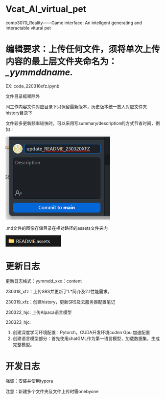 # Vcat_AI_virtual_pet
comp3070_Reality——Game interface: An intellgent  generating and interactable vitural pet 

# 编辑要求：上传任何文件，须将单次上传内容的最上层文件夹命名为：*_yymmddname.*

EX: code_220316xfz.ipynb

文件目录框架除外

同工作内容文件对应目录下只保留最新版本，历史版本统一放入对应文件夹history目录下

文件较多更新频率较快时，可以采用写summary/description的方式节省时间，例如：

![image-20230320112355190](README.assets/image-20230320112355190.png)

.md文件的图像存储目录在相对路径的assets文件夹内

![image-20230320112411406](README.assets/image-20230320112411406.png)

# 更新日志

更新日志格式：yymmdd_xxx：content

230318_xfz：上传SRS并更新了1.*简介及2.1性能需求。

230319_xfz：创建history，更新SRS及云服务器配置笔记

230322_hjc: 上传Alpaca语言模型

230323_hjc: 

1. 创建深度学习环境配置：Pytorch，CUDA开发环境cudnn Gpu 加速配置
2. 创建语言模型部分：首先使用chatGML作为第一语言模型，加载数据集，生成完整模型。
# 开发日志

强调：安装并使用typora

注意：新建多个文件夹及文件上传时需onebyone
